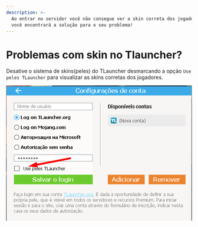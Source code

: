 ```yaml
---
description: >-
  Ao entrar no servidor você não consegue ver a skin correta dos jogadores? Aqui
  você encontrará a solução para o seu problema!
---
```


# Problemas com skin no Tlauncher?

Desative o sistema de skins(peles) do TLauncher desmarcando a opção `Use peles TLauncher` para visualizar as skins corretas dos jogadores.

![](<../../.gitbook/assets/image (1) (1) (1) (1).png>)
